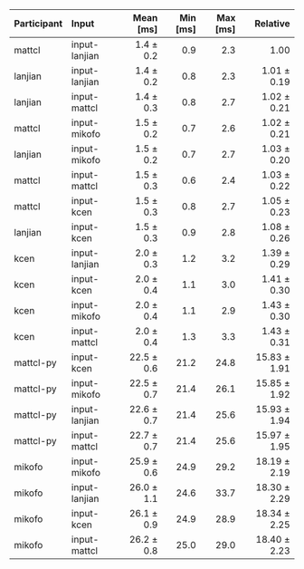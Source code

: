 | Participant | Input | Mean [ms] | Min [ms] | Max [ms] | Relative |
|:---|:---|---:|---:|---:|---:|
| mattcl | input-lanjian | 1.4 ± 0.2 | 0.9 | 2.3 | 1.00 |
| lanjian | input-lanjian | 1.4 ± 0.2 | 0.8 | 2.3 | 1.01 ± 0.19 |
| lanjian | input-mattcl | 1.4 ± 0.3 | 0.8 | 2.7 | 1.02 ± 0.21 |
| mattcl | input-mikofo | 1.5 ± 0.2 | 0.7 | 2.6 | 1.02 ± 0.21 |
| lanjian | input-mikofo | 1.5 ± 0.2 | 0.7 | 2.7 | 1.03 ± 0.20 |
| mattcl | input-mattcl | 1.5 ± 0.3 | 0.6 | 2.4 | 1.03 ± 0.22 |
| mattcl | input-kcen | 1.5 ± 0.3 | 0.8 | 2.7 | 1.05 ± 0.23 |
| lanjian | input-kcen | 1.5 ± 0.3 | 0.9 | 2.8 | 1.08 ± 0.26 |
| kcen | input-lanjian | 2.0 ± 0.3 | 1.2 | 3.2 | 1.39 ± 0.29 |
| kcen | input-kcen | 2.0 ± 0.4 | 1.1 | 3.0 | 1.41 ± 0.30 |
| kcen | input-mikofo | 2.0 ± 0.4 | 1.1 | 2.9 | 1.43 ± 0.30 |
| kcen | input-mattcl | 2.0 ± 0.4 | 1.3 | 3.3 | 1.43 ± 0.31 |
| mattcl-py | input-kcen | 22.5 ± 0.6 | 21.2 | 24.8 | 15.83 ± 1.91 |
| mattcl-py | input-mikofo | 22.5 ± 0.7 | 21.4 | 26.1 | 15.85 ± 1.92 |
| mattcl-py | input-lanjian | 22.6 ± 0.7 | 21.4 | 25.6 | 15.93 ± 1.94 |
| mattcl-py | input-mattcl | 22.7 ± 0.7 | 21.4 | 25.6 | 15.97 ± 1.95 |
| mikofo | input-mikofo | 25.9 ± 0.6 | 24.9 | 29.2 | 18.19 ± 2.19 |
| mikofo | input-lanjian | 26.0 ± 1.1 | 24.6 | 33.7 | 18.30 ± 2.29 |
| mikofo | input-kcen | 26.1 ± 0.9 | 24.9 | 28.9 | 18.34 ± 2.25 |
| mikofo | input-mattcl | 26.2 ± 0.8 | 25.0 | 29.0 | 18.40 ± 2.23 |
